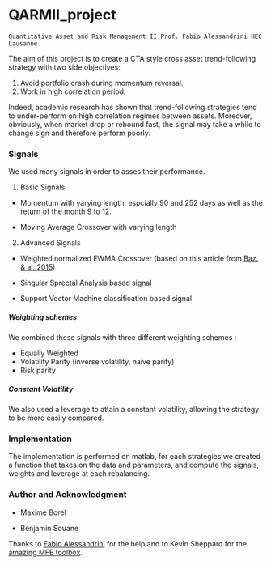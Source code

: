 # QARMII_project

`
Quantitative Asset and Risk Management II
Prof. Fabio Alessandrini
HEC Lausanne
`

The aim of this project is to create a CTA style  cross asset trend-following strategy with two side objectives:

1. Avoid portfolio crash during momentum reversal.
2. Work in high correlation period. 

Indeed, academic research has shown that trend-following strategies tend to under-perform on high correlation regimes between assets. Moreover, obviously, when market drop or rebound fast, the signal may take a while to change sign and therefore perform poorly. 

### Signals

We used many signals in order to asses their performance.

1. Basic Signals

* Momentum with varying length, espcially 90 and 252 days as well as the return of the month 9 to 12. 

* Moving Average Crossover with varying length

2. Advanced Signals

* Weighted normalized EWMA Crossover (based on this article from [Baz. & al. 2015](https://papers.ssrn.com/sol3/papers.cfm?abstract_id=2695101))

* Singular Sprectal Analysis based signal

* Support Vector Machine classification based signal

##### Weighting schemes
We combined these signals with three different weighting schemes : 
* Equally Weighted
* Volatility Parity (inverse volatility, naive parity)
* Risk parity

##### Constant Volatility
We also used a leverage to attain a constant volatility, allowing the strategy to be more easily compared. 

### Implementation

The implementation is performed on matlab, for each strategies we created a function that takes on the data and parameters, and compute the signals, weights and leverage at each rebalancing.


### Author and Acknowledgment
* Maxime Borel

* Benjamin Souane

Thanks to [Fabio Alessandrini](https://wp.unil.ch/hecimpact/fr/people/fabio-alessandrini/) for the help and to Kevin Sheppard for the [amazing MFE toolbox](https://www.kevinsheppard.com/code/matlab/mfe-toolbox/).

